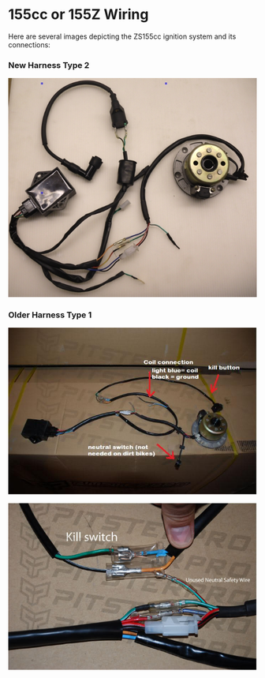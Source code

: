 # 155cc or 155Z Wiring

Here are several images depicting the ZS155cc ignition system and its connections:

### New Harness Type 2

![NEW TYPE](../../../static/img/ZS155WIRING-NEW.JPG "NEW TYPE")

### Older Harness Type 1

![Older Harness Type 1](../../../static/img/XZ155Wiring.jpg)

![Close-up of Older Harness Type 1](../../../static/img/Z155WiringCloseup.jpg)
